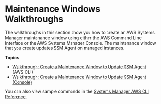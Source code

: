 # Maintenance Windows Walkthroughs<a name="maintenance-window-walkthroughs"></a>

The walkthroughs in this section show you how to create an AWS Systems Manager maintenance window using either the AWS Command Line Interface or the AWS Systems Manager Console\. The maintenance window that you create updates SSM Agent on managed instances\.

**Topics**
+ [Walkthrough: Create a Maintenance Window to Update SSM Agent \(AWS CLI\)](mw-walkthrough-cli.md)
+ [Walkthrough: Create a Maintenance Window to Update SSM Agent \(Console\)](mw-walkthrough-console.md)

You can also view sample commands in the [Systems Manager AWS CLI Reference](https://docs.aws.amazon.com/cli/latest/reference/ssm/index.html)\.
